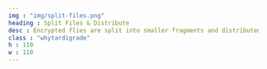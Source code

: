 ```yaml
---
img : "img/split-files.png"
heading : Split Files & Distribute
desc : Encrypted flies are split into smaller fragments and distributed to optimal Nodes across our secure, global network.  
class : "whytardigrade"
h : 110
w : 110
---
```

